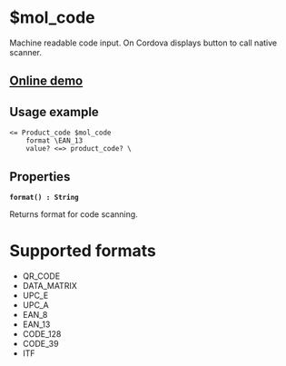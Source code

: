 # $mol_code

Machine readable code input. On Cordova displays button to call native scanner.

## [Online demo](https://mol.hyoo.ru/#!section=demos/readme/demo=mol_code_demo)

## Usage example

```
<= Product_code $mol_code
	format \EAN_13
	value? <=> product_code? \
```

## Properties

**`format() : String`**

Returns format for code scanning.

# Supported formats

- QR_CODE
- DATA_MATRIX
- UPC_E
- UPC_A
- EAN_8
- EAN_13
- CODE_128
- CODE_39
- ITF
